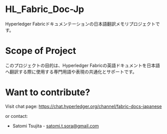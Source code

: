 # HL_Fabric_Doc-Jp

Hyperledger Fabricドキュメンテーションの日本語翻訳メモリプロジェクトです。

# Scope of Project

このプロジェクトの目的は、Hyperledger Fabricの英語ドキュメントを日本語へ翻訳する際に使用する専門用語や表現の共通化とサポートです。

# Want to contribute?

Visit chat page: https://chat.hyperledger.org/channel/fabric-docs-japanese

or contact:

* Satomi Tsujita - satomi.t.sora@gmail.com
